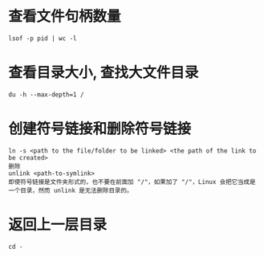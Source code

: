 

# 查看文件句柄数量
```
lsof -p pid | wc -l
```

# 查看目录大小, 查找大文件目录
```
du -h --max-depth=1 /
```

# 创建符号链接和删除符号链接
```
ln -s <path to the file/folder to be linked> <the path of the link to be created>
删除
unlink <path-to-symlink>
即使符号链接是文件夹形式的，也不要在前面加 "/"，如果加了 "/"，Linux 会把它当成是一个目录，然而 unlink 是无法删除目录的。
```

# 返回上一层目录
```
cd -
```